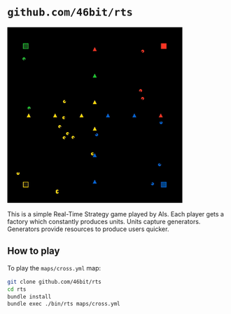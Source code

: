 # `github.com/46bit/rts`

![Video previewing gameplay](preview.gif)

This is a simple Real-Time Strategy game played by AIs. Each player gets a factory which constantly produces units. Units capture generators. Generators provide resources to produce users quicker.

## How to play

To play the `maps/cross.yml` map:

```sh
git clone github.com/46bit/rts
cd rts
bundle install
bundle exec ./bin/rts maps/cross.yml
```
